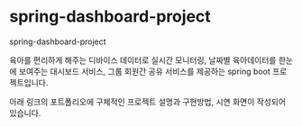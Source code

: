 # spring-dashboard-project
spring-dashboard-project

육아를 편리하게 해주는 디바이스 데이터로 실시간 모니터링, 날짜별 육아데이터를 한눈에 보여주는 대시보드 서비스, 그룹 회원간 공유 서비스를 제공하는 spring boot 프로젝트입니다.

아래 링크의 포트폴리오에 구체적인 프로젝트 설명과 구현방법, 시연 화면이 작성되어 있습니다.
